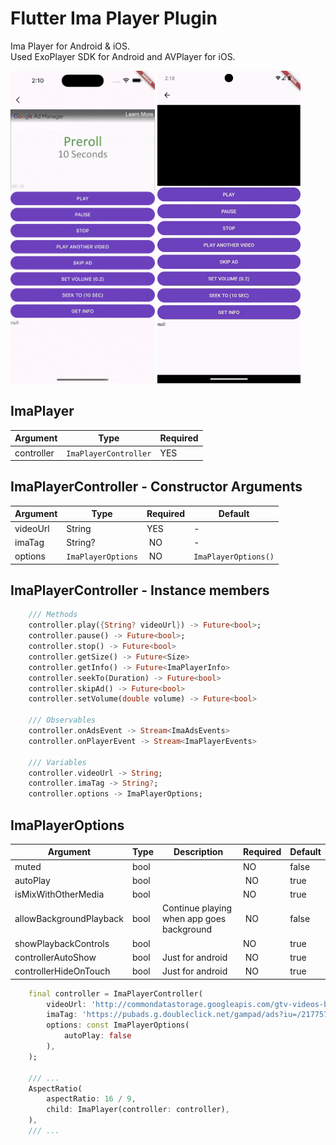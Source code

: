 <!--
This README describes the package. If you publish this package to pub.dev,
this README's contents appear on the landing page for your package.

For information about how to write a good package README, see the guide for
[writing package pages](https://dart.dev/guides/libraries/writing-package-pages).

For general information about developing packages, see the Dart guide for
[creating packages](https://dart.dev/guides/libraries/create-library-packages)
and the Flutter guide for
[developing packages and plugins](https://flutter.dev/developing-packages).
-->


# Flutter Ima Player Plugin
Ima Player for Android & iOS. <br/>
Used ExoPlayer SDK for Android and AVPlayer for iOS.


<img src="https://raw.githubusercontent.com/GeceGibi/ima_player/main/ios_preview.gif" alt="iOS Preview" height="500px">
<img src="https://raw.githubusercontent.com/GeceGibi/ima_player/main/android_preview.gif" alt="Android Preview" height="500px">

## ImaPlayer
| Argument                        | Type                                              | Required |
| ------------------------------- |-------------------------------------------------  | -------- |
| controller                      | `ImaPlayerController`                             | YES      |


## ImaPlayerController - Constructor Arguments
| Argument                        | Type                                              | Required | Default               |
| ------------------------------- |-------------------------------------------------  | -------- | --------------------- |
| videoUrl                        | String                                            | YES      | -                     |
| imaTag                          | String?                                           | NO       | -                     |
| options                         | `ImaPlayerOptions`                                | NO       | `ImaPlayerOptions()`  |


## ImaPlayerController - Instance members
```dart
    /// Methods
    controller.play({String? videoUrl}) -> Future<bool>;
    controller.pause() -> Future<bool>;
    controller.stop() -> Future<bool>
    controller.getSize() -> Future<Size>
    controller.getInfo() -> Future<ImaPlayerInfo>
    controller.seekTo(Duration) -> Future<bool>
    controller.skipAd() -> Future<bool>
    controller.setVolume(double volume) -> Future<bool>

    /// Observables
    controller.onAdsEvent -> Stream<ImaAdsEvents>
    controller.onPlayerEvent -> Stream<ImaPlayerEvents>

    /// Variables
    controller.videoUrl -> String;
    controller.imaTag -> String?;
    controller.options -> ImaPlayerOptions;
```

## ImaPlayerOptions
| Argument                        | Type  | Description                               | Required | Default   |
| ------------------------------- |------ | ----------------------------------------- | -------- | --------- |
| muted                           | bool  |                                           | NO       | false     |
| autoPlay                        | bool  |                                           | NO       | true      |
| isMixWithOtherMedia             | bool  |                                           | NO       | true      |
| allowBackgroundPlayback         | bool  | Continue playing when app goes background | NO       | false     |
| showPlaybackControls            | bool  |                                           | NO       | true      |
| controllerAutoShow              | bool  | Just for android                          | NO       | true      |
| controllerHideOnTouch           | bool  | Just for android                          | NO       | true      |



```dart
    final controller = ImaPlayerController(
        videoUrl: 'http://commondatastorage.googleapis.com/gtv-videos-bucket/sample/WeAreGoingOnBullrun.mp4',
        imaTag: 'https://pubads.g.doubleclick.net/gampad/ads?iu=/21775744923/external/single_ad_samples&sz=640x480&cust_params=sample_ct%3Dlinear&ciu_szs=300x250%2C728x90&gdfp_req=1&output=vast&unviewed_position_start=1&env=vp&impl=s&correlator=',
        options: const ImaPlayerOptions(
            autoPlay: false
        ),
    );

    /// ...
    AspectRatio(
        aspectRatio: 16 / 9,
        child: ImaPlayer(controller: controller),
    ),
    /// ...
```